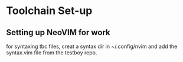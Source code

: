 # Toolchain Set-up
## Setting up NeoVIM for work
for syntaxing tbc files, creat a syntax dir in ~/.config/nvim and add the syntax.vim file from the testboy repo.
